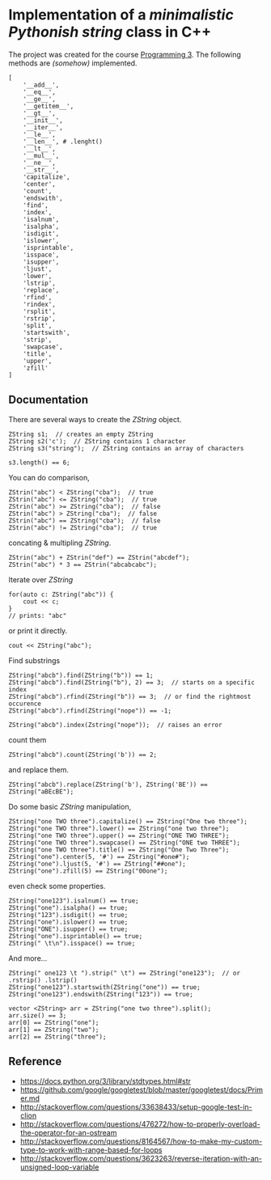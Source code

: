 # Implementation of a *minimalistic Pythonish string* class in C++

The project was created for the course [Programming 3](https://sluzby.fmph.uniba.sk/infolist/en/1-AIN-171).
The following methods are *(somehow)* implemented.

```
[
    '__add__',
    '__eq__',
    '__ge__',
    '__getitem__',
    '__gt__',
    '__init__',
    '__iter__',
    '__le__',
    '__len__', # .lenght()
    '__lt__',
    '__mul__',
    '__ne__',
    '__str__',
    'capitalize',
    'center',
    'count',
    'endswith',
    'find',
    'index',
    'isalnum',
    'isalpha',
    'isdigit',
    'islower',
    'isprintable',
    'isspace',
    'isupper',
    'ljust',
    'lower',
    'lstrip',
    'replace',
    'rfind',
    'rindex',
    'rsplit',
    'rstrip',
    'split',
    'startswith',
    'strip',
    'swapcase',
    'title',
    'upper',
    'zfill'
]
```

## Documentation

There are several ways to create the *ZString* object. 
```
ZString s1;  // creates an empty ZString
ZString s2('c');  // ZString contains 1 character
ZString s3("string");  // ZString contains an array of characters

s3.length() == 6;
```

You can do comparison,
```
ZStrin("abc") < ZString("cba");  // true
ZStrin("abc") <= ZString("cba");  // true
ZStrin("abc") >= ZString("cba");  // false
ZStrin("abc") > ZString("cba");  // false
ZStrin("abc") == ZString("cba");  // false
ZStrin("abc") != ZString("cba");  // true
```

concating & multipling *ZString*.
```
ZStrin("abc") + ZStrin("def") == ZStrin("abcdef");
ZStrin("abc") * 3 == ZStrin("abcabcabc");
```

Iterate over *ZString*
```
for(auto c: ZString("abc")) {
    cout << c;
}
// prints: "abc"
```

or print it directly.
```
cout << ZString("abc");
```

Find substrings
```
ZString("abcb").find(ZString("b")) == 1;
ZString("abcb").find(ZString("b"), 2) == 3;  // starts on a specific index
ZString("abcb").rfind(ZString("b")) == 3;  // or find the rightmost occurence
ZString("abcb").rfind(ZString("nope")) == -1;

ZString("abcb").index(Zstring("nope"));  // raises an error
```

count them
```
ZString("abcb").count(ZString('b')) == 2;
```

and replace them.
```
ZString("abcb").replace(ZString('b'), ZString('BE')) == ZString("aBEcBE");
```

Do some basic *ZString* manipulation,
```
ZString("one TWO three").capitalize() == ZString("One two three");
ZString("one TWO three").lower() == ZString("one two three");
ZString("one TWO three").upper() == ZString("ONE TWO THREE");
ZString("one TWO three").swapcase() == ZString("ONE two THREE");
ZString("one TWO three").title() == ZString("One Two Three");
ZString("one").center(5, '#') == ZString("#one#");
ZString("one").ljust(5, '#') == ZString("##one");
ZString("one").zfill(5) == ZString("00one");
```

even check some properties.
```
ZString("one123").isalnum() == true;
ZString("one").isalpha() == true;
ZString("123").isdigit() == true;
ZString("one").islower() == true;
ZString("ONE").isupper() == true;
ZString("one").isprintable() == true;
ZString(" \t\n").isspace() == true;
```

And more...
```
ZString(" one123 \t ").strip(" \t") == ZString("one123");  // or .rstrip() .lstrip()
ZString("one123").startswith(ZString("one")) == true;
ZString("one123").endswith(ZString("123")) == true;

vector <ZString> arr = ZString("one two three").split();
arr.size() == 3;
arr[0] == ZString("one");
arr[1] == ZString("two");
arr[2] == ZString("three");
```

## Reference

- https://docs.python.org/3/library/stdtypes.html#str
- https://github.com/google/googletest/blob/master/googletest/docs/Primer.md
- http://stackoverflow.com/questions/33638433/setup-google-test-in-clion
- http://stackoverflow.com/questions/476272/how-to-properly-overload-the-operator-for-an-ostream
- http://stackoverflow.com/questions/8164567/how-to-make-my-custom-type-to-work-with-range-based-for-loops
- http://stackoverflow.com/questions/3623263/reverse-iteration-with-an-unsigned-loop-variable


